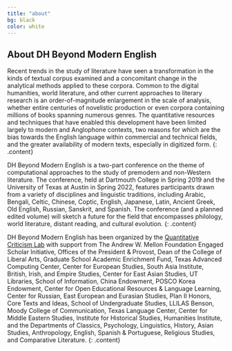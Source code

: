 ```yaml
---
title: "about"
bg: black
color: white
---
```


## About DH Beyond Modern English

Recent trends in the study of literature have seen a transformation in the kinds of textual corpus examined and a concomitant change in the analytical methods applied to these corpora. Common to the digital humanities, world literature, and other current approaches to literary research is an order-of-magnitude enlargement in the scale of analysis, whether entire centuries of novelistic production or even corpora containing millions of books spanning numerous genres. The quantitative resources and techniques that have enabled this development have been limited largely to modern and Anglophone contexts, two reasons for which are the bias towards the English language within commercial and technical fields, and the greater availability of modern texts, especially in digitized form.
{: .content}

DH Beyond Modern English is a two-part conference on the theme of computational approaches to the study of premodern and non-Western literature. The conference, held at Dartmouth College in Spring 2019 and the University of Texas at Austin in Spring 2022, features participants drawn from a variety of disciplines and linguistic traditions, including Arabic, Bengali, Celtic, Chinese, Coptic, English, Japanese, Latin, Ancient Greek, Old English, Russian, Sanskrit, and Spanish. The conference (and a planned edited volume) will sketch a future for the field that encompasses philology, world literature, distant reading, and cultural evolution.
{: .content}

DH Beyond Modern English has been organized by the [Quantitative Criticism Lab](https://www.qcrit.org/) with support from The Andrew W. Mellon Foundation Engaged Scholar Initiative, Offices of the President & Provost, Dean of the College of Liberal Arts, Graduate School Academic Enrichment Fund, Texas Advanced Computing Center, Center for European Studies, South Asia Institute, British, Irish, and Empire Studies, Center for East Asian Studies, UT Libraries, School of Information, China Endowment, POSCO Korea Endowment, Center for Open Educational Resources & Language Learning, Center for Russian, East European and Eurasian Studies, Plan II Honors, Core Texts and Ideas, School of Undergraduate Studies, LLILAS Benson, Moody College of Communication, Texas Language Center, Center for Middle Eastern Studies, Institute for Historical Studies, Humanities Institute, and the Departments of Classics, Psychology, Linguistics, History, Asian Studies, Anthropology, English, Spanish & Portuguese, Religious Studies, and Comparative Literature.
{: .content}
